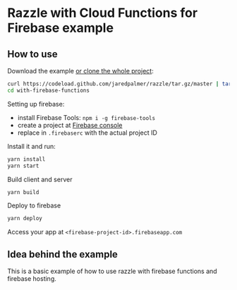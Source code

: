 # Razzle with Cloud Functions for Firebase example

## How to use

Download the example [or clone the whole project](https://github.com/jaredpalmer/razzle.git):

```bash
curl https://codeload.github.com/jaredpalmer/razzle/tar.gz/master | tar -xz --strip=2 razzle-master/examples/with-firebase-functions
cd with-firebase-functions
```

Setting up firebase:

- install Firebase Tools: `npm i -g firebase-tools`
- create a project at [Firebase console](https://console.firebase.google.com/)
- replace <firebase-project-id> in `.firebaserc` with the actual project ID

Install it and run:

```bash
yarn install
yarn start
```

Build client and server

```bash
yarn build
```

Deploy to firebase

```bash
yarn deploy
```

Access your app at `<firebase-project-id>.firebaseapp.com`

## Idea behind the example

This is a basic example of how to use razzle with firebase functions and firebase hosting.
